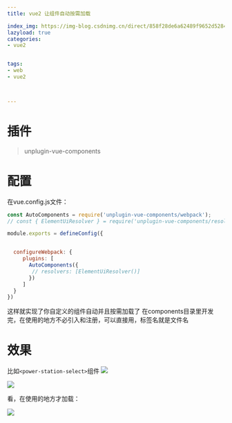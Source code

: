 ```yaml
---
title: vue2 让组件自动按需加载

index_img: https://img-blog.csdnimg.cn/direct/858f28de6a62489f9652d5284579dd34.gif
lazyload: true
categories:
- vue2


tags:
- web
- vue2



---
```





# 插件
> unplugin-vue-components

# 配置
在vue.config.js文件：

```javascript
const AutoComponents = require('unplugin-vue-components/webpack');
// const { ElementUiResolver } = require('unplugin-vue-components/resolvers')

module.exports = defineConfig({


  configureWebpack: {
     plugins: [
       AutoComponents({
        // resolvers: [ElementUiResolver()]
       })
     ]
  }
})
```
这样就实现了你自定义的组件自动并且按需加载了
在components目录里开发完，在使用的地方不必引入和注册，可以直接用，标签名就是文件名

# 效果
比如` <power-station-select> `组件
![](https://img-blog.csdnimg.cn/direct/50c17fe8f87345be91cfb01946a4cdaf.png)


![](https://img-blog.csdnimg.cn/direct/bc59bf63329f45de866e60bc15332c28.png)




看，在使用的地方才加载：

![](https://img-blog.csdnimg.cn/direct/858f28de6a62489f9652d5284579dd34.gif#pic_center)